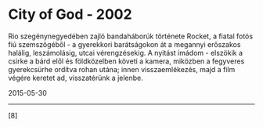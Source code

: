 # City of God - 2002

Rio szegénynegyedében zajló bandaháborúk története Rocket, a fiatal fotós fiú szemszögéből - a gyerekkori barátságokon át a megannyi erőszakos halálig, leszámolásig, utcai vérengzésekig. A nyitást imádom - elszökik a csirke a bárd elől és földközelben követi a kamera, miközben a fegyveres gyerekcsürhe ordítva rohan utána; innen visszaemlékezés, majd a film végére keretet ad, visszatérünk a jelenbe.

2015-05-30 

----

[8]